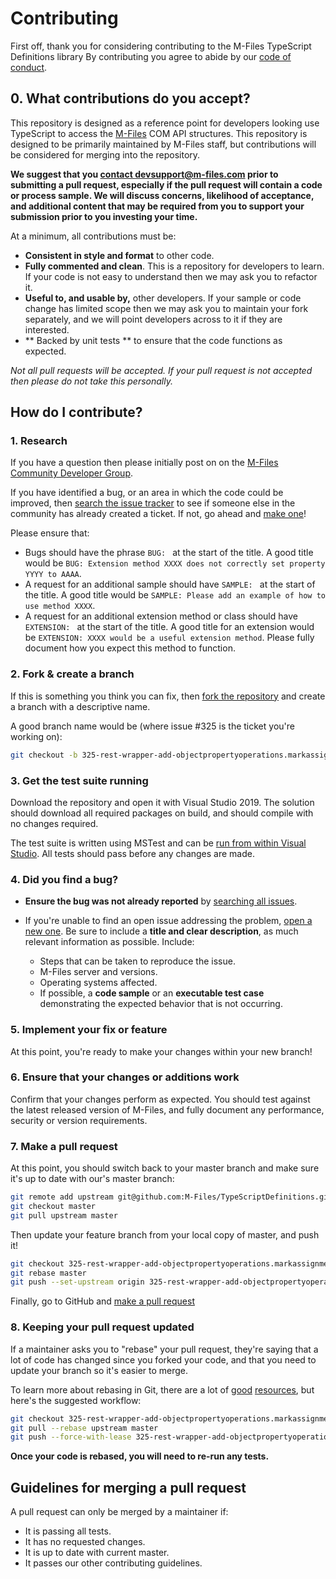 # Contributing

First off, thank you for considering contributing to the M-Files TypeScript Definitions library
By contributing you agree to abide by our [code of conduct](CODE_OF_CONDUCT.md).

## 0. What contributions do you accept?

This repository is designed as a reference point for developers looking use TypeScript to access the [M-Files](http://www.m-files.com) COM API structures.
This repository is designed to be primarily maintained by M-Files staff, but contributions will be considered for merging into the repository.

**We suggest that you [contact devsupport@m-files.com](mailto:devsupport@m-files.com) prior to submitting a pull request, especially if the
pull request will contain a code or process sample.  We will discuss concerns, likelihood of acceptance, and additional content that may be required
from you to support your submission  prior to you investing your time.**

At a minimum, all contributions must be:

* **Consistent in style and format** to other code.
* **Fully commented and clean**. This is a repository for developers to learn.  If your code is not easy to understand then we may ask you to refactor it.
* **Useful to, and usable by,** other developers.  If your sample or code change has limited scope then we may ask you to maintain your fork separately, and we will point developers across to it if they are interested.
* ** Backed by unit tests ** to ensure that the code functions as expected.

*Not all pull requests will be accepted.  If your pull request is not accepted then please do not take this personally.*

## How do I contribute?

### 1. Research

If you have a question then please initially post on on the
[M-Files Community Developer Group](https://community.m-files.com/groups-1602070992/developers/f/developer-forum).

If you have identified a bug, or an area in which the code could be improved, then
[search the issue tracker](https://github.com/M-Files/TypeScriptDefinitions/issues?q=something)
to see if someone else in the community has already created a ticket.
If not, go ahead and [make one](https://github.com/M-Files/TypeScriptDefinitions/issues/new)!

Please ensure that:

* Bugs should have the phrase `BUG: ` at the start of the title.
A good title would be `BUG: Extension method XXXX does not correctly set property YYYY to AAAA`.
* A request for an additional sample should have `SAMPLE: ` at the start of the title.
A good title would be `SAMPLE: Please add an example of how to use method XXXX`.
* A request for an additional extension method or class should have `EXTENSION: ` at the start of the title.
A good title for an extension would be `EXTENSION: XXXX would be a useful extension method`.  Please fully document how you expect this method to function.

### 2. Fork & create a branch

If this is something you think you can fix, then
[fork the repository](https://help.github.com/articles/fork-a-repo)
and create a branch with a descriptive name.

A good branch name would be (where issue #325 is the ticket you're working on):

```sh
git checkout -b 325-rest-wrapper-add-objectpropertyoperations.markassignmentcomplete
```

### 3. Get the test suite running

Download the repository and open it with Visual Studio 2019.  The solution should download all required
packages on build, and should compile with no changes required.

The test suite is written using MSTest and can be [run from within Visual Studio](https://msdn.microsoft.com/en-us/library/ms182470.aspx).
All tests should pass before any changes are made.

### 4. Did you find a bug?

* **Ensure the bug was not already reported** by [searching all
  issues](https://github.com/M-Files/TypeScriptDefinitions/issues?q=).

* If you're unable to find an open issue addressing the problem, [open a new
  one](https://github.com/M-Files/TypeScriptDefinitions/issues/new).  Be sure to
  include a **title and clear description**, as much relevant information as
  possible.  Include:
    * Steps that can be taken to reproduce the issue.
    * M-Files server and versions.
    * Operating systems affected.
    * If possible, a **code sample** or an **executable test case** demonstrating
    the expected behavior that is not occurring.

### 5. Implement your fix or feature

At this point, you're ready to make your changes within your new branch!

### 6. Ensure that your changes or additions work

Confirm that your changes perform as expected.  You should test against the latest
released version of M-Files, and fully document any performance, security or version
requirements.

### 7. Make a pull request

At this point, you should switch back to your master branch and make sure it's
up to date with our's master branch:

```sh
git remote add upstream git@github.com:M-Files/TypeScriptDefinitions.git
git checkout master
git pull upstream master
```

Then update your feature branch from your local copy of master, and push it!

```sh
git checkout 325-rest-wrapper-add-objectpropertyoperations.markassignmentcomplete
git rebase master
git push --set-upstream origin 325-rest-wrapper-add-objectpropertyoperations.markassignmentcomplete
```

Finally, go to GitHub and
[make a pull request](https://help.github.com/articles/creating-a-pull-request)


### 8. Keeping your pull request updated

If a maintainer asks you to "rebase" your pull request, they're saying that a lot of code
has changed since you forked your code, and that you need to update your branch so it's easier to merge.

To learn more about rebasing in Git, there are a lot of
[good](http://git-scm.com/book/en/Git-Branching-Rebasing)
[resources](https://help.github.com/articles/interactive-rebase),
but here's the suggested workflow:

```sh
git checkout 325-rest-wrapper-add-objectpropertyoperations.markassignmentcomplete
git pull --rebase upstream master
git push --force-with-lease 325-rest-wrapper-add-objectpropertyoperations.markassignmentcomplete
```

**Once your code is rebased, you will need to re-run any tests.**

## Guidelines for merging a pull request

A pull request can only be merged by a maintainer if:

* It is passing all tests.
* It has no requested changes.
* It is up to date with current master.
* It passes our other contributing guidelines.